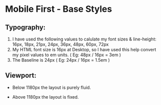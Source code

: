 # Mobile First - Base Styles

## Typography:

1. I have used the following values to calulate my font sizes & line-height: 16px, 18px, 21px, 24px, 36px, 48px, 60px, 72px
2. My HTML font size is 16px at Desktop, so I have used this help convert my pixel values to em units. ( Eg: 48px / 16px = 3em )
3. The Baseline is 24px ( Eg: 24px / 16px = 1.5em )

## Viewport:

+ Below 1180px the layout is purely fluid.
+ Above 1180px the layout is fixed.

	<main>
		<section class="wrapper"></section>
	</main>